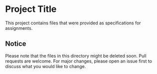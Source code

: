 # Project Title

This project contains files that were provided as specifications for assignments. 

## Notice

Please note that the files in this directory might be deleted soon. Pull requests are welcome. For major changes, please open an issue first to discuss what you would like to change.
